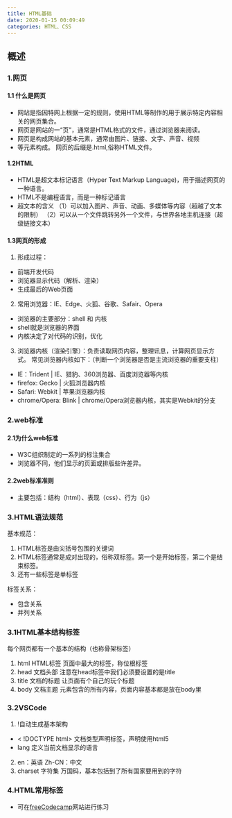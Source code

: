 ```yaml
---
title: HTML基础
date: 2020-01-15 00:09:49
categories: HTML、CSS
---
```


## 概述
### 1.网页
#### 1.1 什么是网页

 - 网站是指因特网上根据一定的规则，使用HTML等制作的用于展示特定内容相关的网页集合。
 - 网页是网站的一“页”，通常是HTML格式的文件，通过浏览器来阅读。 
 - 网页是构成网站的基本元素，通常由图片、链接、文字、声音、视频
 - 等元素构成。 网页的后缀是.html,俗称HTML文件。

#### 1.2HTML
- HTML是超文本标记语言（Hyper Text Markup Language)，用于描述网页的一种语言。
- HTML不是编程语言，而是一种标记语言
- 超文本的含义
（1）可以加入图片、声音、动画、多媒体等内容（超越了文本的限制）
（2）可以从一个文件跳转另外一个文件，与世界各地主机连接（超级链接文本）

#### 1.3网页的形成
 1. 形成过程：
 - 前端开发代码 
 - 浏览器显示代码（解析、渲染） 
 - 生成最后的Web页面

 2. 常用浏览器：IE、Edge、火狐、谷歌、Safair、Opera

 - 浏览器的主要部分：shell 和 内核
 - shell就是浏览器的界面
 - 内核决定了对代码的识别，优化

 3. 浏览器内核（渲染引擎）：负责读取网页内容，整理讯息，计算网页显示方式。
常见浏览器内核如下：（判断一个浏览器是否是主流浏览器的重要支柱）
 - IE：Trident   | IE、猎豹、360浏览器、百度浏览器等内核
 - firefox: Gecko | 火狐浏览器内核
 - Safari: Webkit | 苹果浏览器内核
 - chrome/Opera: Blink | chrome/Opera浏览器内核，其实是Webkit的分支

### 2.web标准
#### 2.1为什么web标准

- W3C组织制定的一系列的标注集合
- 浏览器不同，他们显示的页面或排版些许差异。

#### 2.2web标准准则
- 主要包括：结构（html）、表现（css）、行为（js）

### 3.HTML语法规范

基本规范：
1. HTML标签是由尖括号包围的关键词
2. HTML标签通常是成对出现的，俗称双标签。第一个是开始标签，第二个是结束标签。
3. 还有一些标签是单标签

标签关系：
- 包含关系
- 并列关系

### 3.1HTML基本结构标签
每个网页都有一个基本的结构（也称骨架标签）
1. html   HTML标签   页面中最大的标签，称位根标签
2. head 文档头部     注意在head标签中我们必须要设置的是title
3. title    文档的标题   让页面有个自己的玩个标题
4. body  文档主题    元素包含的所有内容，页面内容基本都是放在body里

### 3.2VSCode
1. !自动生成基本架构
- < !DOCTYPE html> 文档类型声明标签，声明使用html5
- lang 定义当前文档显示的语言
2. en：英语
Zh-CN：中文 
3. charset 字符集
<meta charset=”UTF-8”>万国码，基本包括到了所有国家要用到的字符

### 4.HTML常用标签
-  可在[freeCodecamp](https://learn.freecodecamp.one/)网站进行练习

